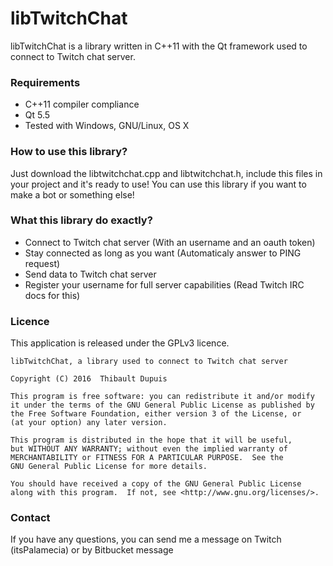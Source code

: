 # libTwitchChat #

libTwitchChat is a library written in C++11 with the Qt framework used to connect to Twitch chat server.

### Requirements ###

* C++11 compiler compliance
* Qt 5.5
* Tested with Windows, GNU/Linux, OS X

### How to use this library? ###
Just download the libtwitchchat.cpp and libtwitchchat.h, include this files in your project and it's ready to use!
You can use this library if you want to make a bot or something else!

### What this library do exactly? ###
* Connect to Twitch chat server (With an username and an oauth token)
* Stay connected as long as you want (Automaticaly answer to PING request)
* Send data to Twitch chat server
* Register your username for full server capabilities (Read Twitch IRC docs for this)

### Licence ###
This application is released under the GPLv3 licence.

    libTwitchChat, a library used to connect to Twitch chat server

    Copyright (C) 2016  Thibault Dupuis

    This program is free software: you can redistribute it and/or modify
    it under the terms of the GNU General Public License as published by
    the Free Software Foundation, either version 3 of the License, or
    (at your option) any later version.

    This program is distributed in the hope that it will be useful,
    but WITHOUT ANY WARRANTY; without even the implied warranty of
    MERCHANTABILITY or FITNESS FOR A PARTICULAR PURPOSE.  See the
    GNU General Public License for more details.

    You should have received a copy of the GNU General Public License
    along with this program.  If not, see <http://www.gnu.org/licenses/>.



### Contact ###

If you have any questions, you can send me a message on Twitch (itsPalamecia) or by Bitbucket message
